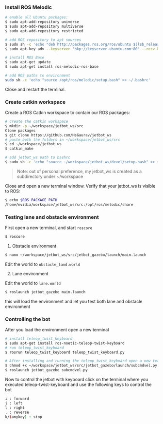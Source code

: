 ### Install ROS Melodic

```bash
# enable all Ubuntu packages:
$ sudo apt-add-repository universe
$ sudo apt-add-repository multiverse
$ sudo apt-add-repository restricted

# add ROS repository to apt sources
$ sudo sh -c 'echo "deb http://packages.ros.org/ros/ubuntu $(lsb_release -sc) main" > /etc/apt/sources.list.d/ros-latest.list'
$ sudo apt-key adv --keyserver 'hkp://keyserver.ubuntu.com:80' --recv-key C1CF6E31E6BADE8868B172B4F42ED6FBAB17C654

# install ROS Base
$ sudo apt-get update
$ sudo apt-get install ros-melodic-ros-base

# add ROS paths to environment
sudo sh -c 'echo "source /opt/ros/melodic/setup.bash" >> ~/.bashrc'
```

Close and restart the terminal.

### Create catkin workspace

Create a ROS Catkin workspace to contain our ROS packages:

```bash
# create the catkin workspace
$ mkdir -p ~/workspace/jetbot_ws/src
Clone packages
$ git clone https://github.com/HsGaurav/jetbot_ws
# paste both the folders in ~/workspace/jetbot_ws/src
$ cd ~/workspace/jetbot_ws
$ catkin_make

# add jetbot_ws path to bashrc
$ sudo sh -c 'echo "source ~/workspace/jetbot_ws/devel/setup.bash" >> ~/.bashrc'

```
> Note:  out of personal preference, my jetbot_ws is created as a subdirectory under ~/workspace

Close and open a new terminal window.
Verify that your jetbot_ws is visible to ROS:
```bash
$ echo $ROS_PACKAGE_PATH 
/home/nvidia/workspace/jetbot_ws/src:/opt/ros/melodic/share
```

### Testing lane and obstacle environment

First open a new terminal, and start `roscore`
```bash
$ roscore
```

1. Obstacle environment

```bash
$ nano ~/workspace/jetbot_ws/src/jetbot_gazebo/launch/main.launch
```
Edit the world to `obstacle_land.world`

2. Lane environment

Edit the world to `lane.world`

```bash
$ roslaunch jetbot_gazebo main.launch
```
this will load the environment and let you test both lane and obstacle environment


### Controlling the bot

After you load the environment open a new terminal 

```bash
# install teleop_twist_keyboard
$ sudo apt-get install ros-noetic-teleop-twist-keyboard
# run teleop_twist_keyboard
$ rosrun teleop_twist_keyboard teleop_twist_keyboard.py

# After installing and running the teleop_twist_keyboard open a new terminal and run a python teleoperation file
$ chmod +x ~/workspace/jetbot_ws/src/jetbot_gazebo/launch/subcmdvel.py
$ roslaunch jetbot_gazebo subcmdvel.py
```

Now to control the jetbot with keyboard click on the terminal where you executed teleop-twist-keyboard
and use the following keys to control the bot
```bash
i : forward
j : left
l : right
, : reverse
k/(anykey) : stop
```
